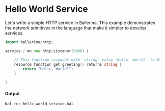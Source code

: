 # Hello World Service

 Let's write a simple HTTP service in Ballerina. 
 This example demonstrates the network primitives in the language that make it simpler to develop services.

```go
import ballerina/http;

service / on new http:Listener(9090) {

    // This function responds with `string` value `Hello, World!` to HTTP GET requests.
    resource function get greeting() returns string {
        return "Hello, World!";
    }

}
```

#### Output

```go
bal run hello_world_service.bal
```